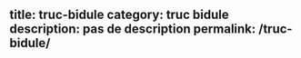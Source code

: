 title: truc-bidule
category: truc bidule
description: pas de description
permalink: /truc-bidule/
---
